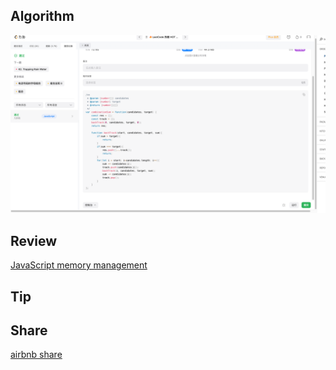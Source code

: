 ## Algorithm

![code](/images/temp/haha-2023-02-24.jpg)

## Review

[JavaScript memory management](https://steady-resolution-1c6.notion.site/week11-2-24-0fd66eafc1fc4874b416a70ff07f27ba)

## Tip

## Share

[airbnb share](https://steady-resolution-1c6.notion.site/week11-2-24-0fd66eafc1fc4874b416a70ff07f27ba)
